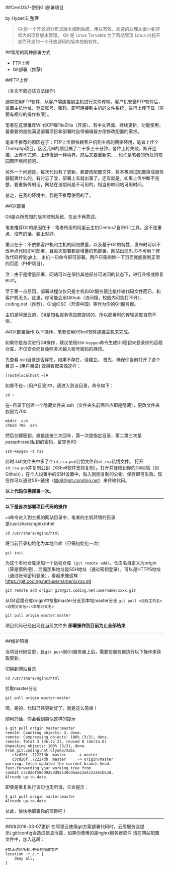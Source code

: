 ##CentOS7-使用Git部署项目

by Hyper庆 整理

>Git是一个开源的分布式版本控制系统，用以有效、高速的处理从很小到非常大的项目版本管理。 Git 是 Linus Torvalds 为了帮助管理 Linux 内核开发而开发的一个开放源码的版本控制软件。

##常用的两种部署方式

 - FTP上传
 - Git部署（推荐）

##FTP上传

（本文不叙述该方法操作）

通常使用FTP软件，从客户端连接到主机进行文件传输。客户机安装FTP软件后，设置主机地址、登录账号、密码，即可连接到主机的文件系统，进行上传下载（需要有相应的操作权限）。

笔者在这里推荐WinSCP和FileZilla（开源）。有中文界面，持续更新，功能使用，最重要的是能满足部署项目和部署时自带编辑器方便修改配置的需求。

笔者不推荐的原因在于：FTP上传很依赖客户机到主机的网络环境，笔者上传个Thinkphp项目，区区几M的项目搞了二十多三十分钟，各种上传失败，断开连接，上传不完整、上传慢到一种境界，然后又要重新来……也许是笔者的所处的校园网环境问题吧。

另外一个问题是，每次代码有了更新，都要改配置文件，将本机测试配置换成服务器配置什么的。有时忘了改，部署上去就出事了。还有就是，如果上传中断不完整，要重新传的话，网站在该期间是不可用的，相当影响网站可用时间。

总之，在我的环境中，我是不推荐使用的了。

##Git部署

Git是众所周知的版本控制系统，在此不再赘述。

笔者推荐Git的原因在于：笔者所用的阿里云主机Centos7自带Git工具。这不是重点，没有的话，装上就好。

重点在于：不依赖客户机和主机的网络质量，以及基于Git的特性，发布时可以不改半点代码即可部署，且每次部署都是增量的热部署。网站出现BUG不可用？修改代码传到git上，主机一句命令即可部署。用户只需刷新一下页面就能得到正常的页面（PHP项目）。

注：由于是增量部署，网站可以在保持其他部分可访问的状态下，进行升级或修复BUG。

至于第一点原因，部署过程仅仅只是主机和Git服务器连接传输代码文件而已，和客户机无关。这里，你可能会用Github（访问慢，校园内可能打不开）、coding.net（推荐）、Git@OSC（开源中国）等作为你的Git服务器。

主机是阿里云的，Git是知名服务供应商提供的，所以部署时的传输速度自然不俗。

##Git部署操作
以下操作，笔者使用XShell软件连接主机来完成。

如果你是首次进行Git操作，建议使用`SSH-keygen`命令生成Git密钥来登录你的远程仓库，不仅安全而且免除多次输入账号密码的麻烦。

先查看.ssh目录是否存在，如果不存在，请建立。
首先，确保你当前打开了这个目录 ~ (用户目录) 效果看起来像这样：
```
[root@localhost ~]#
```
如果不在~ (用户目录)中，请进入到该目录，命令如下：
```
cd ~
```
在~目录下创建一个隐藏文件夹.ssh（文件夹名前面带点即是隐藏），更改文件夹权限为700
```
mkdir .ssh
chmod 700 .ssh
```
然后创建密钥，直接连按三次回车，第一次是指定目录，第二第三次是passphrase(私钥的密码，留空也可)
```
ssh-keygen -t rsa
```
此时.ssh文件夹中多了个`id_rsa.pub`公钥文件和`id_rsa`私钥文件。
打开`id_rsa.pub`并复制公钥（XShell软件支持复制）。打开并登陆到你的Git网站（如Github），在个人设置中的SSH设置中，贴入刚刚复制的公钥。保存即可生效。现在你可以通过SSH链接（如git@git.conding.net）来传输代码。

**以上代码仅需部署一次。**

----

**以下是首次部署项目代码的操作**

`cd`命令进入到主机的网站目录中，笔者的主机环境的目录是/usr/share/nginx/html
```
cd /usr/share/nginx/html
```
将当前目录初始化为本地仓库（只需初始化一次）
```
git init
```
为这个本地仓库添加一个远程仓库（`git remote add`），仓库名自定义为origin（算是惯例吧），后面那串地址是SSH地址（通过密钥登录），可以是HTTPS地址（通过账号密码登录），看起来像这样：
https://git.coding.net/username/xxxxx.git
```
git remote add origin git@git.coding.net:username/xxxx.git
```
从Git远程仓库origin中拉取master分支到本地master分支
`git pull <远程主机名> <远程分支名>:<本地分支名>`
```
git pull origin master:master
```
项目代码已经出现在当前文件夹
**部署操作到目前为止全部结束**

----

##维护项目

当项目代码变更，且`git push`到Git服务器上后，需要在服务器执行以下操作来获取更新。

切换到网站目录
```
cd /usr/share/nginx/html
```
拉取master分支
```
git pull origin master:master
```
嗯，是的，代码已经更新好了。就是这么简单！

顺利的话，你会看到类似这样的提示
```
$ git pull origin master:master
remote: Counting objects: 3, done.
remote: Compressing objects: 100% (3/3), done.
remote: Total 3 (delta 2), reused 0 (delta 0)
Unpacking objects: 100% (3/3), done.
From git.coding.net:clyoko/mabi
   c3cd26f..72227db  master     -> master
   c3cd26f..72227db  master     -> origin/master
warning: fetch updated the current branch head.
fast-forwarding your working tree from
commit c3cd26f58dd925dd92530cd6ae23a4c23a4cb63d.
Already up-to-date.
```
即使是重复执行该句也无所谓，它会提示：
```
$ git pull origin master:master
Already up-to-date.
```

从此，愉快地部署你的项目吧！

-----
####2016-03-07更新
在阿里云使用git方案部署代码时，云盾服务会提示/.git/config会造成信息泄露，如果你使用的是nginx服务器软件
请在网站配置文件中，加入这段：
```
#禁止访问所有.开头的隐藏文件
location ~* /.* {
    deny all;
}
```
